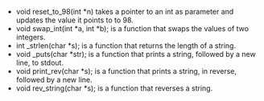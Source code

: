 - void reset_to_98(int *n) takes a pointer to an int as parameter and updates the value it points to to 98.
- void swap_int(int *a, int *b); is a function that swaps the values of two integers.
- int _strlen(char *s); is a function that returns the length of a string.
- void _puts(char *str); is a function that prints a string, followed by a new line, to stdout.
- void print_rev(char *s); is a function that prints a string, in reverse, followed by a new line.
- void rev_string(char *s); is a function that reverses a string.
